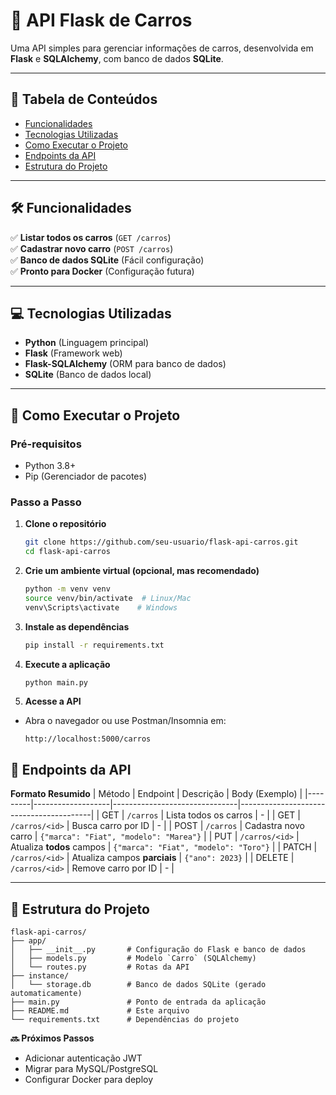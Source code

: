 # 🚗 API Flask de Carros

Uma API simples para gerenciar informações de carros, desenvolvida em **Flask** e **SQLAlchemy**, com banco de dados **SQLite**.

---

## 📌 Tabela de Conteúdos
- [Funcionalidades](#-funcionalidades)
- [Tecnologias Utilizadas](#-tecnologias-utilizadas)
- [Como Executar o Projeto](#-como-executar-o-projeto)
- [Endpoints da API](#-endpoints-da-api)
- [Estrutura do Projeto](#-estrutura-do-projeto)

---

## 🛠 Funcionalidades
✅ **Listar todos os carros** (`GET /carros`)  
✅ **Cadastrar novo carro** (`POST /carros`)  
✅ **Banco de dados SQLite** (Fácil configuração)  
✅ **Pronto para Docker** (Configuração futura)

---

## 💻 Tecnologias Utilizadas
- **Python** (Linguagem principal)
- **Flask** (Framework web)
- **Flask-SQLAlchemy** (ORM para banco de dados)
- **SQLite** (Banco de dados local)

---

## 🚀 Como Executar o Projeto

### **Pré-requisitos**
- Python 3.8+
- Pip (Gerenciador de pacotes)

### **Passo a Passo**
1. **Clone o repositório**
   ```bash
   git clone https://github.com/seu-usuario/flask-api-carros.git
   cd flask-api-carros
   ```
2. **Crie um ambiente virtual (opcional, mas recomendado)**
    ```bash
    python -m venv venv
    source venv/bin/activate  # Linux/Mac
    venv\Scripts\activate    # Windows
    ```
3. **Instale as dependências**
    ```bash
    pip install -r requirements.txt
    ```
4. **Execute a aplicação**
    ```bash
    python main.py
    ```
5. **Acesse a API**
- Abra o navegador ou use Postman/Insomnia em:
  ```text
  http://localhost:5000/carros
  ```
## 🔌 Endpoints da API

**Formato Resumido**
| Método  | Endpoint          | Descrição                     | Body (Exemplo)                          |
|---------|-------------------|-------------------------------|-----------------------------------------|
| GET     | `/carros`         | Lista todos os carros         | -                                       |
| GET     | `/carros/<id>`    | Busca carro por ID            | -                                       |
| POST    | `/carros`         | Cadastra novo carro           | `{"marca": "Fiat", "modelo": "Marea"}` |
| PUT     | `/carros/<id>`    | Atualiza **todos** campos     | `{"marca": "Fiat", "modelo": "Toro"}`   |
| PATCH   | `/carros/<id>`    | Atualiza campos **parciais**  | `{"ano": 2023}`                         |
| DELETE  | `/carros/<id>`    | Remove carro por ID           | -                                       |

---

## 📂 Estrutura do Projeto
```text
flask-api-carros/
├── app/
│   ├── __init__.py       # Configuração do Flask e banco de dados
│   ├── models.py         # Modelo `Carro` (SQLAlchemy)
│   └── routes.py         # Rotas da API
├── instance/
│   └── storage.db        # Banco de dados SQLite (gerado automaticamente)
├── main.py               # Ponto de entrada da aplicação
├── README.md             # Este arquivo
└── requirements.txt      # Dependências do projeto
```
**🔜 Próximos Passos**
- Adicionar autenticação JWT
- Migrar para MySQL/PostgreSQL
- Configurar Docker para deploy
